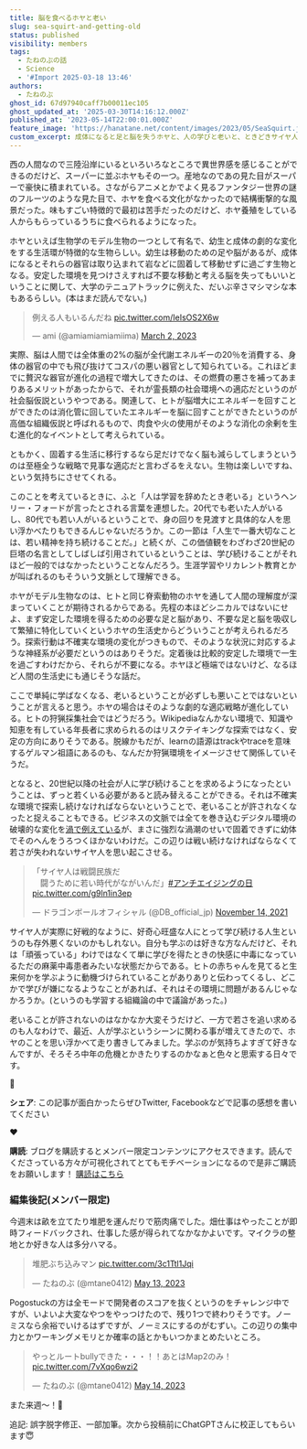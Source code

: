 ```yaml
---
title: 脳を食べるホヤと老い
slug: sea-squirt-and-getting-old
status: published
visibility: members
tags:
  - たねのぶの話
  - Science
  - '#Import 2025-03-18 13:46'
authors:
  - たねのぶ
ghost_id: 67d97940caff7b00011ec105
ghost_updated_at: '2025-03-30T14:16:12.000Z'
published_at: '2023-05-14T22:00:01.000Z'
feature_image: 'https://hanatane.net/content/images/2023/05/SeaSquirt.jpeg'
custom_excerpt: 成体になると足と脳を失うホヤと、人の学びと老いと、ときどきサイヤ人。
---
```

西の人間なので三陸沿岸にいるといろいろなところで異世界感を感じることができるのだけど、スーパーに並ぶホヤもその一つ。産地なのであの見た目がスーパーで豪快に積まれている。さながらアニメとかでよく見るファンタジー世界の謎のフルーツのような見た目で、ホヤを食べる文化がなかったので結構衝撃的な風景だった。味もすごい特徴的で最初は苦手だったのだけど、ホヤ養殖をしている人からもらっているうちに食べられるようになった。

ホヤといえば生物学のモデル生物の一つとして有名で、幼生と成体の劇的な変化をする生活環が特徴的な生物らしい。幼生は移動のための足や脳があるが、成体になるとそれらの器官は取り込まれて岩などに固着して移動せずに過ごす生物となる。安定した環境を見つけさえすれば不要な移動と考える脳を失ってもいいということに関して、大学のテニュアトラックに例えた、だいぶ辛さマシマシな本もあるらしい。(本はまだ読んでない。)

> 例える人もいるんだね [pic.twitter.com/IeIsOS2X6w](https://t.co/IeIsOS2X6w)
> 
> — ami (@amiamiamiamiima) [March 2, 2023](https://twitter.com/amiamiamiamiima/status/1631228308418625536?ref_src=twsrc%5Etfw)

実際、脳は人間では全体重の2%の脳が全代謝エネルギーの20％を消費する、身体の器官の中でも飛び抜けてコスパの悪い器官として知られている。これほどまでに贅沢な器官が進化の過程で増大してきたのは、その燃費の悪さを補ってあまりあるメリットがあったからで、それが霊長類の社会環境への適応だというのが社会脳仮説というやつである。関連して、ヒトが脳増大にエネルギーを回すことができたのは消化管に回していたエネルギーを脳に回すことができたというのが高価な組織仮説と呼ばれるもので、肉食や火の使用がそのような消化の余剰を生む進化的なイベントとして考えられている。

ともかく、固着する生活に移行するなら足だけでなく脳も減らしてしまうというのは至極全うな戦略で見事な適応だと言わざるをえない。生物は楽しいですね、という気持ちにさせてくれる。

このことを考えているときに、ふと「人は学習を辞めたとき老いる」というヘンリー・フォードが言ったとされる言葉を連想した。20代でも老いた人がいるし、80代でも若い人がいるということで、身の回りを見渡すと具体的な人を思い浮かべたりもできるんじゃないだろうか。この一節は「人生で一番大切なことは、若い精神を持ち続けることだ。」と続くが、この価値観をわざわざ20世紀の巨塔の名言としてしばしば引用されているということは、学び続けることがそれほど一般的ではなかったということなんだろう。生涯学習やリカレント教育とかが叫ばれるのもそういう文脈として理解できる。

ホヤがモデル生物なのは、ヒトと同じ脊索動物のホヤを通して人間の理解度が深まっていくことが期待されるからである。先程の本ほどシニカルではないにせよ、まず安定した環境を得るための必要な足と脳があり、不要な足と脳を吸収して繁殖に特化していくというホヤの生活史からどういうことが考えられるだろう。探索行動は不確実な環境の変化がつきもので、そのような状況に対応するような神経系が必要だというのはありそうだ。定着後は比較的安定した環境で一生を過ごすわけだから、それらが不要になる。ホヤほど極端ではないけど、なるほど人間の生活史にも通じそうな話だ。

ここで単純に学ばなくなる、老いるということが必ずしも悪いことではないということが言えると思う。ホヤの場合はそのような劇的な適応戦略が進化している。ヒトの狩猟採集社会ではどうだろう。Wikipediaなんかない環境で、知識や知恵を有している年長者に求められるのはリスクテイキングな探索ではなく、安定の方向にありそうである。脱線かもだが、learnの語源はtrackやtraceを意味するゲルマン祖語にあるのも、なんだか狩猟環境をイメージさせて関係していそうだ。

となると、20世紀以降の社会が人に学び続けることを求めるようになったということは、ずっと若くいる必要があると読み替えることができる。それは不確実な環境で探索し続けなければならないということで、老いることが許されなくなったと捉えることもできる。ビジネスの文脈では全てを巻き込むデジタル環境の破壊的な変化を[渦で例えている](https://www.cisco.com/c/dam/m/ja_jp/offers/164/never-better/core-networking/digital_vortex.pdf)が、まさに強烈な渦潮のせいで固着できずに幼体でそのへんをうろつくほかないわけだ。この辺りは戦い続けなければならなくて若さが失われないサイヤ人を思い起こさせる。

> 「サイヤ人は戦闘民族だ  
> 　闘うために若い時代がながいんだ」[#アンチエイジングの日](https://twitter.com/hashtag/%E3%82%A2%E3%83%B3%E3%83%81%E3%82%A8%E3%82%A4%E3%82%B8%E3%83%B3%E3%82%B0%E3%81%AE%E6%97%A5?src=hash&ref_src=twsrc%5Etfw) [pic.twitter.com/g9ln1in3ep](https://t.co/g9ln1in3ep)
> 
> — ドラゴンボールオフィシャル (@DB\_official\_jp) [November 14, 2021](https://twitter.com/DB_official_jp/status/1459795503198126083?ref_src=twsrc%5Etfw)

サイヤ人が実際に好戦的なように、好奇心旺盛な人にとって学び続ける人生というのも存外悪くないのかもしれない。自分も学ぶのは好きな方なんだけど、それは「頑張っている」わけではなくて単に学びを得たときの快感に中毒になっているただの麻薬中毒患者みたいな状態だからである。ヒトの赤ちゃんを見てると生来何かを学ぶように動機づけられていることがありありと伝わってくるし、どこかで学びが嫌になるようなことがあれば、それはその環境に問題があるんじゃなかろうか。(というのも学習する組織論の中で議論があった。)

老いることが許されないのはなかなか大変そうだけど、一方で若さを追い求めるのも人なわけで、最近、人が学ぶというシーンに関わる事が増えてきたので、ホヤのことを思い浮かべて走り書きしてみました。学ぶのが気持ちよすぎて好きなんですが、そろそろ中年の危機とかきたりするのかなぁと色々と思索する日々です。

🚀

**シェア**: この記事が面白かったらぜひTwitter, Facebookなどで記事の感想を書いてください

♥️

**購読**: ブログを購読するとメンバー限定コンテンツにアクセスできます。読んでくださっている方々が可視化されてとてもモチベーションになるので是非ご購読をお願いします！ [購読はこちら](https://hanatane.net/#/portal/signup)

### 編集後記(メンバー限定)

今週末は畝を立てたり堆肥を運んだりで筋肉痛でした。畑仕事はやったことが即時フィードバックされ、仕事した感が得られてなかなかよいです。マイクラの整地とか好きな人は多分ハマる。

> 堆肥ぶち込みマン [pic.twitter.com/3c1Ttl1Jqi](https://t.co/3c1Ttl1Jqi)
> 
> — たねのぶ (@mtane0412) [May 13, 2023](https://twitter.com/mtane0412/status/1657224487736340480?ref_src=twsrc%5Etfw)

Pogostuckの方は全モードで開発者のスコアを抜くというのをチャレンジ中ですが、いよいよ大変なやつをやっつけたので、残り1つで終わりそうです。ノーミスなら余裕でいけるはずですが、ノーミスにするのがむずい。この辺りの集中力とかワーキングメモリとか確率の話とかもいつかまとめたいところ。

> やっとルートbullyできた・・・！！あとはMap2のみ！ [pic.twitter.com/7vXqo6wzi2](https://t.co/7vXqo6wzi2)
> 
> — たねのぶ (@mtane0412) [May 14, 2023](https://twitter.com/mtane0412/status/1657570119676231680?ref_src=twsrc%5Etfw)

また来週〜！👋

追記: 誤字脱字修正、一部加筆。次から投稿前にChatGPTさんに校正してもらいます😇
